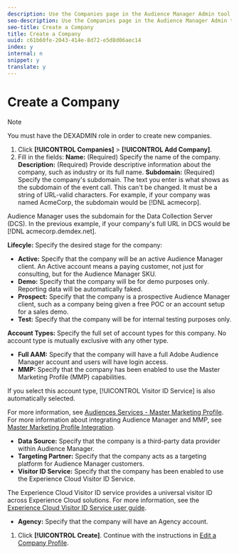 ```yaml
---
description: Use the Companies page in the Audience Manager Admin tool to create a new company .
seo-description: Use the Companies page in the Audience Manager Admin tool to create a new company .
seo-title: Create a Company
title: Create a Company
uuid: c61b60fe-2043-414e-8d72-e5d8d06aec14
index: y
internal: n
snippet: y
translate: y
---
```


# Create a Company

>[!NOTE]
>
>You must have the DEXADMIN role in order to create new companies.

1. Click **[!UICONTROL Companies]** > **[!UICONTROL  Add Company]**.
1. Fill in the fields:
  **Name:** (Required) Specify the name of the company. 
  **Description:** (Required) Provide descriptive information about the company, such as industry or its full name. 
  **Subdomain:** (Required) Specify the company's subdomain. The text you enter is what shows as the subdomain of the event call. This can't be changed. It must be a string of URL-valid characters. 
  For example, if your company was named AcmeCorp, the subdomain would be [!DNL  acmecorp]. 

Audience Manager uses the subdomain for the Data Collection Server (DCS). In the previous example, if your company's full URL in DCS would be [!DNL  acmecorp.demdex.net]. 

**Lifecyle:** Specify the desired stage for the company: 
* **Active:** Specify that the company will be an active Audience Manager client. An Active account means a paying customer, not just for consulting, but for the Audience Manager SKU. 
* **Demo:** Specify that the company will be for demo purposes only. Reporting data will be automatically faked. 
* **Prospect:** Specify that the company is a prospective Audience Manager client, such as a company being given a free POC or an account setup for a sales demo. 
* **Test:** Specify that the company will be for internal testing purposes only. 


**Account Types:** Specify the full set of account types for this company. No account type is mutually exclusive with any other type. 
* **Full AAM:** Specify that the company will have a full Adobe Audience Manager account and users will have login access. 
* **MMP:** Specify that the company has been enabled to use the Master Marketing Profile (MMP) capabilities. 

If you select this account type, [!UICONTROL  Visitor ID Service] is also automatically selected. 

For more information, see [ Audiences Services - Master Marketing Profile](https://marketing.adobe.com/resources/help/en_US/mcloud/audiences.html). For more information about integrating Audience Manager and MMP, see [ Master Marketing Profile Integration](http://microsite.omniture.com/t2/help/en_US/demdex/c_mmp.html). 

* **Data Source:** Specify that the company is a third-party data provider within Audience Manager. 
* **Targeting Partner:** Specify that the company acts as a targeting platform for Audience Manager customers. 
* **Visitor ID Service:** Specify that the company has been enabled to use the Experience Cloud Visitor ID Service. 

The Experience Cloud Visitor ID service provides a universal visitor ID across Experience Cloud solutions. For more information, see the [ Experience Cloud Visitor ID Service user guide](http://microsite.omniture.com/t2/help/en_US/mcvid/mcvid_service.html). 

* **Agency:** Specify that the company will have an Agency account. 

1. Click **[!UICONTROL  Create]**.
  Continue with the instructions in [ Edit a Company Profile](../c_companies/t_edit_company_profile.md#task_22ACB8FA260A4EDEBFDF0AB50DEB26FE). 
